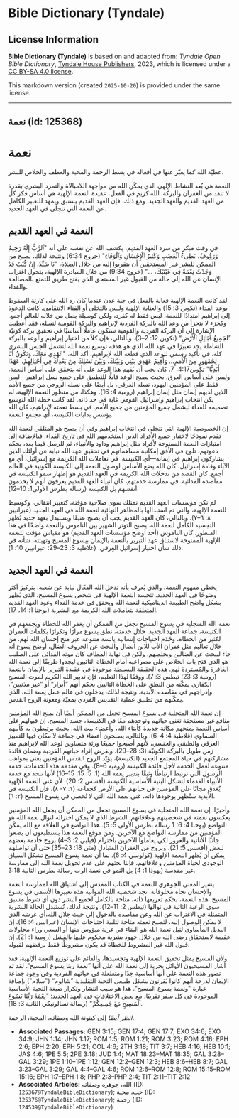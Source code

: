 # Bible Dictionary (Tyndale)

## License Information

**Bible Dictionary (Tyndale)** is based on and adapted from: _Tyndale Open Bible Dictionary_, [Tyndale House Publishers](https://tyndaleopenresources.com/), 2023, which is licensed under a [CC BY-SA 4.0 license](https://creativecommons.org/licenses/by-sa/4.0/legalcode.en).

This markdown version (created `2025-10-20`) is provided under the same license.



--------------------------------

## نعمة (id: 125368)

نعمة
====

عطيّة الله كما يعبّر عنها في أفعاله في بسط الرحمة والمحبة والعطف والخلاص للبشر.

النعمة هي بُعد النشاط الإلهي الذي يمكّن الله من مواجهة اللامبالاة والتمرد البشري بقدرة لا تنفد من الغفران والبركة. الله كريم في الفعل. عقيدة النعمة الإلهية هي أساس فكر كل من العهد القديم والعهد الجديد. ومع ذلك، فإن العهد القديم يستبق ويمهد للتعبير الكامل عن النعمة التي تتجلى في العهد الجديد.

النعمة في العهد القديم
----------------------

في وقت مبكر من سرد العهد القديم، يكشف الله عن نفسه على أنه "ٱلرَّبُّ إِلَهٌ رَحِيمٌ وَرَؤُوفٌ، بَطِيءُ ٱلْغَضَبِ وَكَثِيرُ ٱلْإِحْسَانِ وَٱلْوَفَاءِ" (خروج 6:34) ونتيجة لذلك، يصبح من الممكن للبشر غير المستحقين أن يتقربوا إليه من خلال الصلاة، "يَا سَيِّدُ، إِنْ كُنْتُ قَدْ وَجَدْتُ نِعْمَةً فِي عَيْنَيْكَ، ..." (خروج 9:34) من خلال المبادرة الإلهية، يتحول اغتراب الإنسان عن الله إلى حالة من القبول غير المستحق الذي يفتح طريق للتمتع بالمصالحة والفداء.

لقد كانت النعمة الإلهية فعالة بالفعل في جنة عدن عندما كان رد الله على كارثة السقوط بوعد الفداء (تكوين 3: 15) والعناية الإلهية وليس بالتخلي أو الفناء الانتقامي. كانت الدعوة إلى إبراهيم امتدادًا للنعمة، ليس فقط له كفرد، ولكن كوسيلة يصل من خلاله للعالم أجمع. وكجزء لا يتجزأ من وعد الله بالبركة الفردية لإبراهيم والبركة القومية لنسله، فقد أُعطيت الإشارة إلى أن البركة الفردية والقومية ستكون عاملًا أساسيًا في تحقيق بركة كونيّة ”لجَمِيعُ قَبَائِلِ ٱلْأَرْضِ“ (تكوين 12: 2–3). وبالتالي، فإن كلاً من اختيار إبراهيم والوعد بالبركة الشاملة يجد تعبيرًا في عهد الله الذي هو هدفه توسيع نعمة الله لتشمل الجنس البشري كله. في تأكيد رسمي للوعد الذي قطعه الله لإبراهيم، أكد الله، "عَهْدِي مَعَكَ، وَتَكُونُ أَبًا لِجُمْهُورٍ مِنَ ٱلْأُمَمِ... وَأُقِيمُ عَهْدِي بَيْنِي وَبَيْنَكَ، وَبَيْنَ نَسْلِكَ مِنْ بَعْدِكَ فِي أَجْيَالِهِمْ، عَهْدًا أَبَدِيًّا" تكوين4:17، 7. كان يجب أن يُفهم هذا الوعد على أنه يتحقق على أساس النعمة، وليس على أساس العرق، بحيث يصبح الوعد قابلًا للتطبيق على جميع نسل إبراهيم \- ليس فقط على المؤمنين اليهود، نسله العرقي، بل أيضًا على نسله الروحي من جميع الأمم الذين لديهم إيمان مثل إيمان إبراهيم (رومية 4: 16). وهكذا، من منظور النعمة الإلهية، لم يكن انتخاب إبراهيم وإسرائيل القومي غاية في حد ذاته. لقد كانت خطة الله لتوسيع تصميمه للفداء ليشمل جميع المؤمنين من جميع الأمم. في بسط نعمته لإبراهيم، كان الله يؤسس بدايات الكنيسة، أي مجتمع النعمة.

إن الخصوصية الإلهية التي تتجلى في انتخاب إبراهيم وفي أن يصبح هو المتلقي لنعمة الله تقدم نموذجًا لاختيار جميع الأفراد الذين استخدمهم الله في تاريخ الفداء. فبالإضافة إلى امتيازات النعمة الممنوحة لأفراد مثل إبراهيم وداود والأنبياء، ثم للرسل فيما بعد، بحكم دعوتهم، تلوح في الأفق إمكانية مساهماتهم في تحقيق عهد الله نيابة عن أولئك الذين يشاركون إبراهيم في إيمانه—أي الكنيسة. في تعاملات الله الكريمة مع إسرائيل، أي مع الآباء وقادة إسرائيل، كان الله يضع الأساس لوصول النعمة إلى الكنيسة الكونية في العالم أجمع. كان القصد من تدخلات الله الكريمة في العهد القديم هو إظهار سمو الكنيسة في مقاصده الفدائية. في ممارسة خدمتهم، كان أنبياء العهد القديم يعرفون أنهم لا يخدمون أنفسهم بل الكنيسة (رسالة بطرس الأولى1: 10–12).

لم تكن مؤسسات العهد القديم تمتلك سوى صلاحية مؤقتة، كتعبير انتقالي، وكوسيط للنعمة الإلهية، والتي تم استبدالها بالمظاهر النهائية لنعمة الله في العهد الجديد (عبرانيين ٨: ٦–٧). وبالتالي، كان العهد القديم يجب أن يصبح عتيقًا ويستبدل بعهد جديد يُظهر التجسيد الكامل لنعمة الله. يصبح التوتر الشهير بين الناموس والنعمة واضحًا في هذا المنظور. كان الناموس (أحد أوضح مؤسسات العهد القديم) هو مقياس مؤقت للنعمة الإلهية الممنوحة لاستباق عهد التبرير بالنعمة بالإيمان بيسوع المسيح وتهيئته، شأنه في ذلك شأن اختيار إسرائيل العِرقي، (غلاطية 3: 23–29؛ عبرانيين 10: 1).

النعمة في العهد الجديد
----------------------

يحظى مفهوم النعمة، والذي يُعرف بأنه تدخل الله الفعّال نيابة عن شعبه، بتركيز أكثر وضوحًا في العهد الجديد. تتجسد النعمة الإلهية في شخص يسوع المسيح، الذي يُظهر بشكل واضح الطبيعة الديناميكية لنعمة الله ويحقق في خدمة الفداء وعود العهد القديم المتعلقة بتعاملات الله الكريمة مع البشرية (يوحنا 1: 14، 17).

نعمة الله المتجلية في يسوع المسيح تجعل من الممكن أن يغفر الله للخطاة ويجمعهم في الكنيسة، جماعة العهد الجديد. خلال خدمته، نطق يسوع مرارًا وتكرارًا بكلمات الغفران لكثير من الخطاة، وخَدَم احتياجات إنسانية يائسة متنوعة عبر منح إحسان الله لهم. من خلال تعاليم مثل غفران الأب للابن الضال والبحث عن الخروف الضال، أوضح يسوع أنه جاء ليبحث عن الضالين ويخلصهم. ولكن في نهاية المطاف كان موته الفدائي على الصليب هو الذي فتح باب الخلاص على مصراعيه أمام الخطاة التائبين ليجدوا طريقًا إلى نعمة الله الغافرة والمُستردة لهم. هذه الحقيقة البسيطة موجودة في عقيدة التبرير بالإيمان بالنعمة (رومية 3: 23؛ تيطس 3: 7). ووفقًا لهذا التعليم، فإن تدبير الله الكريم لموت المسيح الكفاري يمكّنه من النطق على الخطاة التائبين بحكم أنهم ”أبرار“ أو ”غير مذنبين“، وإدراجهم في مقاصده الأبدية. ونتيجة لذلك، يدخلون في عالم عمل نِعمة الله، الذي يمكّنهم من تطبيق عملية التقديس الفردي بمعيّة ومعونة الروح القدس.

إن نعمة الله المتجلية في يسوع المسيح تجعل من الممكن أيضًا أن يمنح الله المؤمنين منافع غير مستحقة تغني حياتهم وتوحدهم معًا في الكنيسة، جسد المسيح. إن قبولهم على أساس النعمة يمنحهم مكانة جديدة كأبناء الله، وأعضاء بيت الله، بحيث يرتبطون به كأبيهم السماوي (غلاطية 4: 4–6). وبالتالي، يصبحون أعضاء في جماعة لا مكان فيها للتمييز العرقي والطبقي والجنسي، لأنهم أصبحوا جميعًا ورثة متساوين لوعد الله لإبراهيم منذ زمن طويل بالبركة الكونيّة (3: 28–29). وبغرض إثراء حياتهم الفردية وضمان فائدة مشاركتهم في حياة المجتمع الجديد (الكنيسة)، يؤيّد الروح القدس المؤمنين بغنى بمواهب متنوعة لعمل الخدمة لأجل فائدة الكنيسة (رومية 6–8). وفي مقدمة هذه الخدمات، خدمة الرسول التي ترتبط ارتباطًا وثيقًا بتدبير نِعمة الله (1: 5؛ 15: 15–16) لأنها تتحد مع خدمة الأنبياء القدماء لتشكل البنية الأساسية للكنيسة (أفسس 2: 20). لأن غنى النعمة الإلهية يُغدق مجانًا على المؤمنين في حياتهم على الأرض كجماعة (١: ٧\- ٨)، فإن الكنيسة في الأبدية ستُظهر بوجودها ذاته، غنى نعمة الله التي لا تُحصى في يسوع المسيح (٢: ٦).

وأخيرًا، إن نعمة الله المتجلية في يسوع المسيح تجعل من الممكن أن يجعل الله المؤمنين يعكسون نعمته في شخصيتهم وعلاقاتهم. الشرط الذي لا يمكن اختزاله لنوال نعمة الله هو التواضع (يوحنا 4: 6؛ 1 رسالة بطرس الأولى 5: 5). هذا التواضع في العلاقة مع الله يمكّن المؤمنين من ممارسة التواضع مع الآخرين. ومن موقع النعمة هذا يستطيعون أن يضعوا جانبًا الأنانية والغرور لكي يعاملوا الآخرين باحترام (فيلبي 2: 3–4) بروح خادمة بعضهم لبعض (أفسس 5: 21)، وبروح من الغفران المتبادل (متى 18: 23–35) حتى أن تواصلهم يمكن أن يُظهر النعمة الإلهية (كولوسي 4: 6). بما أن نعمة يسوع المسيح تشكل السياق الوجودي لحياة المؤمنين وعلاقاتهم، فإننا نحثهم على عدم تحويل نعمة الله إلى ممارسة غير مقدسة (يهوذا 1: 4) بل النمو في نعمة الرب رسالة بطرس الثانية 3:18.

يشير المعنى الجوهري للنعمة في الكتاب المقدس إلى اشتياق الله لممارسة النعمة والإحسان تجاه مخلوقاته. تجد شخصية الله المواتية هذه تعبيرها الأسمى في يسوع المسيح. هذه النعمة، بحكم تعريفها ذاته، متاحة بالكامل لجميع البشر دون أي شرط مسبق سوى الرغبة التائبة في نوالها (تيطس 2: 11–12). ونتيجة لذلك، تُستبدل الحالة البشرية المتمثلة في الاغتراب عن الله وعن مقاصده بالدخول إلى حيث جلال الله،أي عرشه الذي لا يمكن الوصول إليه، لتصبح نعمته متاحة لتلبية احتياجات الإنسان (عبرانيين 4: 16). إن البديل المأساوي لنيل نعمة الله هو البقاء في غربة ميؤوس منها أو السعي وراء محاولات عقيمة لاستحقاق رضى الله من خلال جهود بشرية محكوم عليها بالفشل (رومية 1: 21). إن قبول الله غير المشروط للخطاة قد يكون مشروطًا فقط برفضهم لقبوله.

ولأن المسيح يمثل تحقيق النعمة الإلهية وتجسيدها، والقائم على توزيع النعمة الإلهية، فقد أشار المسيحيون الأوائل بحرية إلى نعمة الله على أنها ”نعمة ربنا يسوع المسيح“. لقد تم تصور هذه النعمة على أنها أساسية جدًا ومتغلغلة في حياتهم الفردية وفي وجود جماعة الإيمان لدرجة أنهم كانوا يُقرنون بشكل طبيعي التحية التقليدية ”شالوم“ ("سلام") بإضافة عبارة "ونعمة يسوع المسيح". هذا هو سبب انتشار وتكرار صيغة التحية الأساسية الموجودة في كل سفر تقريبًا، مع بعض الاختلافات في العهد الجديد: "نِعْمَةُ رَبِّنَا يَسُوعَ ٱلْمَسِيحِ مَعَ جَمِيعِكُمْ" (رسالة تسالونيكي الثانية 3: 18).

*انظر أيضًا* إلى كينونة الله وصفاته، المحبة، الرحمة.

* **Associated Passages:** GEN 3:15; GEN 17:4; GEN 17:7; EXO 34:6; EXO 34:9; JHN 1:14; JHN 1:17; ROM 1:5; ROM 1:21; ROM 3:23; ROM 4:16; EPH 2:6; EPH 2:20; EPH 5:21; COL 4:6; 2TH 3:18; TIT 3:7; HEB 4:16; HEB 10:1; JAS 4:6; 1PE 5:5; 2PE 3:18; JUD 1:4; MAT 18:23–MAT 18:35; GAL 3:28–GAL 3:29; 1PE 1:10–1PE 1:12; GEN 12:2–GEN 12:3; HEB 8:6–HEB 8:7; GAL 3:23–GAL 3:29; GAL 4:4–GAL 4:6; ROM 12:6–ROM 12:8; ROM 15:15–ROM 15:16; EPH 1:7–EPH 1:8; PHP 2:3–PHP 2:4; TIT 2:11–TIT 2:12
* **Associated Articles:** الله، جوهره وصفاته (ID: `125367@TyndaleBibleDictionary`); حب، محبة (ID: `125376@TyndaleBibleDictionary`); رحمة (ID: `124539@TyndaleBibleDictionary`)

